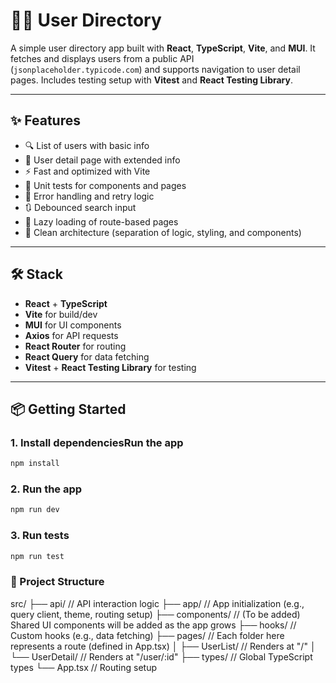 # 🧑‍💼 User Directory

A simple user directory app built with **React**, **TypeScript**, **Vite**, and **MUI**. It fetches and displays users from a public API (`jsonplaceholder.typicode.com`) and supports navigation to user detail pages. Includes testing setup with **Vitest** and **React Testing Library**.

---

## ✨ Features

- 🔍 List of users with basic info
- 📄 User detail page with extended info
- ⚡ Fast and optimized with Vite
- 🧪 Unit tests for components and pages
- 🔁 Error handling and retry logic
- 🔃 Debounced search input
- 🚀 Lazy loading of route-based pages
- 🧹 Clean architecture (separation of logic, styling, and components)

---

## 🛠️ Stack

- **React** + **TypeScript**
- **Vite** for build/dev
- **MUI** for UI components
- **Axios** for API requests
- **React Router** for routing
- **React Query** for data fetching
- **Vitest** + **React Testing Library** for testing

---

## 📦 Getting Started

### 1. Install dependenciesRun the app

```bash
npm install
```

### 2. Run the app

```bash
npm run dev
```

### 3. Run tests

```bash
npm run test
```

### 📁 Project Structure

src/
├── api/                // API interaction logic
├── app/                // App initialization (e.g., query client, theme, routing setup)
├── components/         // (To be added) Shared UI components will be added as the app grows
├── hooks/              // Custom hooks (e.g., data fetching)
├── pages/              // Each folder here represents a route (defined in App.tsx)
│   ├── UserList/       // Renders at "/"
│   └── UserDetail/     // Renders at "/user/:id"
├── types/              // Global TypeScript types
└── App.tsx             // Routing setup


